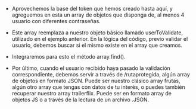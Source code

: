 - Aprovechemos la base del token que hemos creado hasta aquí, y agreguemos en
esta un array de objetos que disponga de, al menos 4 usuario con diferentes
contraseñas.

- Este array reemplaza a nuestro objeto básico llamado userToValidate, utilizado en el
ejemplo anterior. En la lógica del código, previo validar el usuario, debemos buscar si
el mismo existe en el array que creamos.

- Integraremos para esto el método array.find().

- Por último, cuando el usuario recibido haya pasado la validación correspondiente,
debemos servir a través de /rutaprotegida, algún array de objetos en formato JSON.
Puede ser nuestro clásico array frutas, algún otro array que tengas con datos de tu
interés, o puedes también recuperar nuestro array trailerflix. Puede ser en formato
array de objetos JS o a través de la lectura de un archivo .JSON.